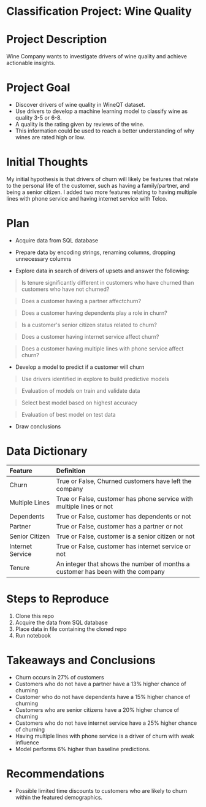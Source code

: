 # Classification Project: Wine Quality

# Project Description
Wine Company wants to investigate drivers of wine quality and achieve actionable insights.

# Project Goal
- Discover drivers of wine quality in WineQT dataset.
- Use drivers to develop a machine learning model to classify wine as quality 3-5 or 6-8.
- A quality is the rating given by reviews of the wine.
- This information could be used to reach a better understanding of why wines are rated high or low.

# Initial Thoughts
My initial hypothesis is that drivers of churn will likely be features that relate to the personal life of the customer, such as having a family/partner, and being a senior citizen. I added two more features relating to having multiple lines with phone service and having internet service with Telco.

# Plan
- Acquire data from SQL database

- Prepare data by encoding strings, renaming columns, dropping unnecessary columns

- Explore data in search of drivers of upsets and answer the following:

>Is tenure significantly different in customers who have churned than customers who have not churned?

>Does a customer having a partner affectchurn?

>Does a customer having dependents play a role in churn?

>Is a customer's senior citizen status related to churn?

>Does a customer having internet service affect churn?

>Does a customer having multiple lines with phone service affect churn?

- Develop a model to predict if a customer will churn
> Use drivers identified in explore to build predictive models

> Evaluation of models on train and validate data

> Select best model based on highest accuracy

> Evaluation of best model on test data

- Draw conclusions

# Data Dictionary
| Feature | Definition |
| :- | :- |
| Churn | True or False, Churned customers have left the company |
| Multiple Lines | True or False, customer has phone service with multiple lines or not |
| Dependents | True or False, customer has dependents or not |
| Partner | True or False, customer has a partner or not |
| Senior Citizen | True or False, customer is a senior citizen or not |
| Internet Service | True or False, customer has internet service or not |
| Tenure | An integer that shows the number of months a customer has been with the company |

# Steps to Reproduce
1. Clone this repo
2. Acquire the data from SQL database
3. Place data in file containing the cloned repo
4. Run notebook

# Takeaways and Conclusions
- Churn occurs in 27% of customers
- Customers who do not have a partner have a 13% higher chance of churning
- Customer who do not have dependents have a 15% higher chance of churning
- Customers who are senior citizens have a 20% higher chance of churning
- Customers who do not have internet service have a 25% higher chance of churning
- Having multiple lines with phone service is a driver of churn with weak influence
- Model performs 6% higher than baseline predictions.

# Recommendations
- Possible limited time discounts to customers who are likely to churn within the featured demographics.
